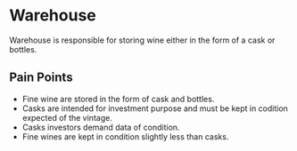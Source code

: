 # Warehouse

Warehouse is responsible for storing wine either in the form of a cask or bottles.

## Pain Points

* Fine wine are stored in the form of cask and bottles.
* Casks are intended for investment purpose and must be kept in codition expected of the vintage.
* Casks investors demand data of condition.
* Fine wines are kept in condition slightly less than casks.